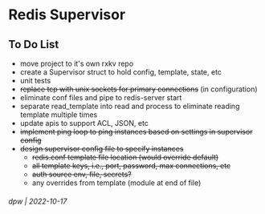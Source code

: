 # Redis Supervisor

## To Do List

* move project to it's own rxkv repo
* create a Supervisor struct to hold config, template, state, etc
* unit tests
* ~~replace tcp with unix sockets for primary connections~~ (in configuration)
* eliminate conf files and pipe to redis-server start
* separate read_template into read and process to eliminate reading template multiple times
* update apis to support ACL, JSON, etc
* ~~implement ping loop to ping instances based on settings in supervisor config~~
* ~~design supervisor config file to specify instances~~
    * ~~redis.conf template file location (would override default)~~
    * ~~all template keys, i.e., port, password, max connections, etc~~
    * ~~auth source env, file, secrets?~~
    * any overrides from template (module at end of file)

###### dpw | 2022-10-17

